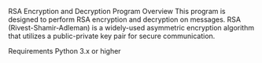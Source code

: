 RSA Encryption and Decryption Program
Overview
This program is designed to perform RSA encryption and decryption on messages. RSA (Rivest-Shamir-Adleman) is a widely-used asymmetric encryption algorithm that utilizes a public-private key pair for secure communication.

Requirements
Python 3.x or higher
